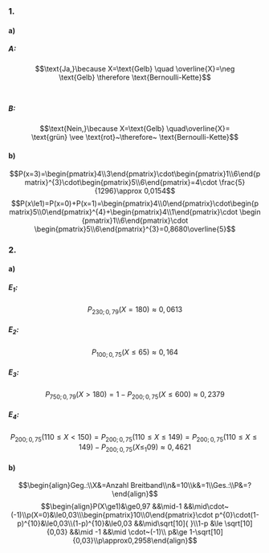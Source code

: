 ###  1.
#### a)
##### A:
 $$\text{Ja,}\because X=\text{Gelb} \quad \overline{X}=\neg \text{Gelb} \therefore \text{Bernoulli-Kette}$$ 
##### B:
 $$\text{Nein,}\because X=\text{Gelb} \quad\overline{X}= \text{grün} \vee \text{rot}~\therefore~ \text{Bernoulli-Kette}$$

#### b)
$$P(x=3)=\begin{pmatrix}4\\3\end{pmatrix}\cdot\begin{pmatrix}1\\6\end{pmatrix}^{3}\cdot\begin{pmatrix}5\\6\end{pmatrix}=4\cdot \frac{5}{1296}\approx 0,0154$$
$$P(x\le1)=P(x=0)+P(x=1)=\begin{pmatrix}4\\0\end{pmatrix}\cdot\begin{pmatrix}5\\0\end{pmatrix}^{4}+\begin{pmatrix}4\\1\end{pmatrix}\cdot \begin{pmatrix}1\\6\end{pmatrix}\cdot \begin{pmatrix}5\\6\end{pmatrix}^{3}=0,8680\overline{5}$$
### 2.
#### a)
##### E$_{1}$:
$$P_{230; 0,79}(X=180)\approx0,0613$$
##### E$_{2}$:
$$P_{100; 0,75}(X\le65)\approx0,164$$
##### E$_{3}$:
$$P_{750; 0,79}(X>{180})=1-P_{200; 0,75} (X\le600)\approx0,2379$$
##### E$_{4}$:
$$P_{200; 0,75}(110\le X<150)=P_{200; 0,75}(110\le X\le149)=P_{200; 0,75}(110\le X\le149)-P_{200; 0,75}(X\le_{1}09)\approx0,4621$$
#### b)
$$\begin{align}Geg.:\\X&=Anzahl Breitband\\n&=10\\k&=1\\Ges.:\\P&=?\end{align}$$
$$\begin{align}P(X\ge1)&\ge0,97 &&\mid-1 &&\mid\cdot~(-1)\\p(X=0)&\le0,03\\\begin{pmatrix}10\\0\end{pmatrix}\cdot p^{0}\cdot(1-p)^{10}&\le0,03\\(1-p)^{10}&\le0,03 &&\mid\sqrt[10]{ }\\1-p &\le \sqrt[10]{0,03} &&\mid -1 &&\mid \cdot~(-1)\\ p&\ge 1-\sqrt[10]{0,03}\\p\approx0,2958\end{align}$$
